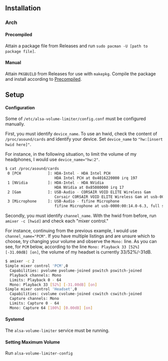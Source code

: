 ## Installation

### Arch

#### Precompiled

Attain a package file from Releases and run `sudo pacman -U [path to package file]`.

#### Manual

Attain `PKGBUILD` from Releases for use with `makepkg`.
Compile the package and install according to [Precompiled](#precompiled).

## Setup

#### Configuration

Some of `/etc/alsa-volume-limiter/config.conf` must be configured manually.

First, you must identify `device_name`. To use an hwid, check the content of `/proc/asound/cards` and identify your device. Set `device_name` to `"hw:[insert hwid here]"`.

For instance, in the following situation, to limit the volume of my headphones, I would use `device_name="hw:2"`.
```bash
$ cat /proc/asound/cards
 0 [PCH            ]: HDA-Intel - HDA Intel PCH
                      HDA Intel PCH at 0x4016220000 irq 197
 1 [NVidia         ]: HDA-Intel - HDA NVidia
                      HDA NVidia at 0x85080000 irq 17
 2 [Gam            ]: USB-Audio - CORSAIR VOID ELITE Wireless Gam
                      Corsair CORSAIR VOID ELITE Wireless Gam at usb-0000:00:14.0-6.2, full speed
 3 [Microphone     ]: USB-Audio - fifine Microphone
                      fifine Microphone at usb-0000:00:14.0-6.3, full speed
```

Secondly, you must identify `channel_name`. With the hwid from before, run `amixer -c [hwid]` and check each "mixer control."

For instance, continuing from the previous example, I would use `channel_name="PCM"`. If you have multiple listings and are unsure which to choose, try changing your volume and observe the `Mono:` line. As you can see, for `PCM` below, according to the line `Mono: Playback 33 [52%] [-31.00dB] [on]`, the volume of my headset is currently 33/52%/-31dB.

```bash
$ amixer -c 2
Simple mixer control 'PCM',0
  Capabilities: pvolume pvolume-joined pswitch pswitch-joined
  Playback channels: Mono
  Limits: Playback 0 - 64
  Mono: Playback 33 [52%] [-31.00dB] [on]
Simple mixer control 'Headset',0
  Capabilities: cvolume cvolume-joined cswitch cswitch-joined
  Capture channels: Mono
  Limits: Capture 0 - 64
  Mono: Capture 64 [100%] [0.00dB] [on]
```

#### Systemd

The `alsa-volume-limiter` service must be running.

#### Setting Maximum Volume

Run `alsa-volume-limiter-config`